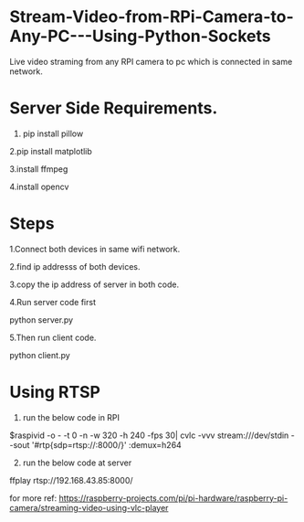 # Stream-Video-from-RPi-Camera-to-Any-PC---Using-Python-Sockets
Live video straming from any RPI camera to pc which is connected in same network.

# Server Side Requirements.


1. pip install pillow


2.pip install matplotlib

3.install ffmpeg

4.install opencv


# Steps

1.Connect both devices in same wifi network.


2.find ip addresss of both devices.


3.copy the ip address of server in both code.


4.Run server code first


  python server.py
  
  
5.Then run client code.


  python client.py
  
  
  # Using RTSP
1. run the below code in RPI


 $raspivid -o - -t 0 -n -w 320 -h 240 -fps 30| cvlc -vvv stream:///dev/stdin --sout '#rtp{sdp=rtsp://:8000/}' :demux=h264
 
 
2. run the below code at server


ffplay rtsp://192.168.43.85:8000/



for more ref: https://raspberry-projects.com/pi/pi-hardware/raspberry-pi-camera/streaming-video-using-vlc-player



